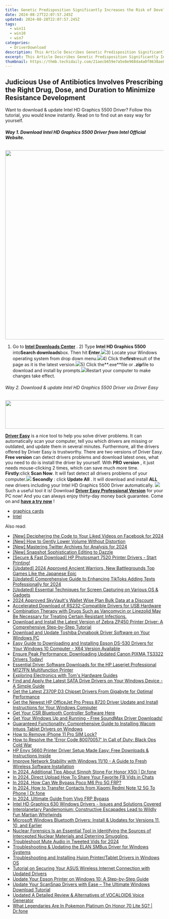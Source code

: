 ```yaml
---
title: Genetic Predisposition Significantly Increases the Risk of Developing an AAA.
date: 2024-08-27T22:07:57.245Z
updated: 2024-08-28T22:07:57.245Z
tags:
  - win11
  - win10
  - win7
categories:
  - DriverDownload
description: This Article Describes Genetic Predisposition Significantly Increases the Risk of Developing an AAA.
excerpt: This Article Describes Genetic Predisposition Significantly Increases the Risk of Developing an AAA.
thumbnail: https://thmb.techidaily.com/21aecb659e7a5e8e968da4a0f8638ae8bdef383eb58685f2674b422f72c9c0b9.jpg
---
```


## Judicious Use of Antibiotics Involves Prescribing the Right Drug, Dose, and Duration to Minimize Resistance Development

Want to download & update Intel HD Graphics 5500 Driver? Follow this tutorial, you would know instantly. Read on to find out an easy way for yourself.

###### **Way 1\. Download Intel HD Graphics 5500 Driver from Intel Official Website.**

<!-- affiliate ads begin -->
<a href="https://appsumo.8odi.net/c/5597632/2082535/7443" target="_top" id="2082535"><img src="//a.impactradius-go.com/display-ad/7443-2082535" border="0" alt="" width="1200" height="600"/></a><img height="0" width="0" src="https://appsumo.8odi.net/i/5597632/2082535/7443" style="position:absolute;visibility:hidden;" border="0" />
<!-- affiliate ads end -->
1) Go to **[Intel Downloads Center](https://downloadcenter.intel.com/)** . 2) Type **Intel HD Graphics 5500** into**Search downloads**box. Then hit **Enter**.![](https://images.drivereasy.com/wp-content/uploads/2017/02/1-17.png)3) Locate your Windows operating system from drop down menu.![](https://images.drivereasy.com/wp-content/uploads/2017/02/2-16.png)4) Click the**first**result of the page as it is the latest version.![](https://images.drivereasy.com/wp-content/uploads/2017/02/3-10.png)5) Click the**.exe**file or **.zip**file to download and install by prompts.![](https://images.drivereasy.com/wp-content/uploads/2017/02/4-10.png)Restart your computer to make changes take effect.

###### Way 2\. Download & update Intel HD Graphics 5500 Driver via Driver Easy

<!-- affiliate ads begin -->
<a href="https://aligracehair.sjv.io/c/5597632/2087267/19272" target="_top" id="2087267"><img src="//a.impactradius-go.com/display-ad/19272-2087267" border="0" alt="" width="728" height="90"/></a><img height="0" width="0" src="https://imp.pxf.io/i/5597632/2087267/19272" style="position:absolute;visibility:hidden;" border="0" />
<!-- affiliate ads end -->
[**Driver Easy**](https://tools.techidaily.com/drivereasy/download/)  is a nice tool to help you solve driver problems. It can automatically scan your computer, tell you which drivers are missing or outdated, and update them in several minutes. Furthermore, all the drivers offered by Driver Easy is trustworthy. There are two versions of Driver Easy. **Free version**  can detect drivers problems and download latest ones, what you need to do is install the driver by yourself. With **PRO**   **version**  , it just needs mouse-clicking 2 times, which can save much more time. **Firstly**:click **Scan Now**. It will fast detect all drivers problems of your computer.![](https://images.drivereasy.com/wp-content/uploads/2017/02/SCAN2-1.jpg) **Secondly** : click **Update All** . It will download and install **ALL**  new drivers including your Intel HD Graphics 5500 Driver automatically. ![](https://images.drivereasy.com/wp-content/uploads/2017/02/Intel-5500.jpg) Such a useful tool it is! Download [**Driver Easy Professional Version**](https://tools.techidaily.com/drivereasy/download/)  for your PC now! And you can always enjoy thirty-day money back guarantee. Come on and [**have a try now**](https://tools.techidaily.com/drivereasy/download/) !

* [graphics cards](https://tools.techidaily.com/drivereasy/download/)
* [Intel](https://tools.techidaily.com/drivereasy/download/)

<ins class="adsbygoogle"
     style="display:block"
     data-ad-format="autorelaxed"
     data-ad-client="ca-pub-7571918770474297"
     data-ad-slot="1223367746"></ins>



<ins class="adsbygoogle"
     style="display:block"
     data-ad-client="ca-pub-7571918770474297"
     data-ad-slot="8358498916"
     data-ad-format="auto"
     data-full-width-responsive="true"></ins>

<span class="atpl-alsoreadstyle">Also read:</span>
<div><ul>
<li><a href="https://facebook-videos.techidaily.com/new-deciphering-the-code-to-your-liked-videos-on-facebook-for-2024/"><u>[New] Deciphering the Code to Your Liked Videos on Facebook for 2024</u></a></li>
<li><a href="https://vp-tips.techidaily.com/new-how-to-gently-lower-volume-without-distortion/"><u>[New] How to Gently Lower Volume Without Distortion</u></a></li>
<li><a href="https://twitter-videos.techidaily.com/new-mastering-twitter-archives-for-analysis-for-2024/"><u>[New] Mastering Twitter Archives for Analysis for 2024</u></a></li>
<li><a href="https://extra-support.techidaily.com/new-snapshot-sophistication-editing-to-dazzle/"><u>[New] Snapshot Sophistication  Editing to Dazzle</u></a></li>
<li><a href="https://driver-download.techidaily.com/1722974712383-secure-and-fast-download-hp-photosmart-7520-printer-drivers-start-printing/"><u>[Secure & Fast Download] HP Photosmart 7520 Printer Drivers - Start Printing!</u></a></li>
<li><a href="https://desktop-recording.techidaily.com/updated-2024-approved-ancient-warriors-new-battlegrounds-top-games-like-the-japanese-epic/"><u>[Updated] 2024 Approved  Ancient Warriors, New Battlegrounds  Top Games Like the Japanese Epic</u></a></li>
<li><a href="https://tiktok-clips.techidaily.com/updated-comprehensive-guide-to-enhancing-tiktoks-adding-texts-professionally-for-2024/"><u>[Updated] Comprehensive Guide to Enhancing TikToks  Adding Texts Professionally for 2024</u></a></li>
<li><a href="https://screen-sharing-recording.techidaily.com/updated-essential-techniques-for-screen-capturing-on-various-os-and-gadgets/"><u>[Updated] Essential Techniques for Screen Capturing on Various OS & Gadgets</u></a></li>
<li><a href="https://extra-skills.techidaily.com/2024-approved-skyvaults-wallet-wise-plan-bulk-data-at-a-discount/"><u>2024 Approved  SkyVault's Wallet Wise Plan  Bulk Data at a Discount</u></a></li>
<li><a href="https://driver-download.techidaily.com/accelerated-download-of-rs232-compatible-drivers-for-usb-hardware/"><u>Accelerated Download of RS232-Compatible Drivers for USB Hardware</u></a></li>
<li><a href="https://driver-download.techidaily.com/1722968593431-combination-therapy-with-drugs-such-as-vancomycin-or-linezolid-may-be-necessary-for-treating-certain-resistant-infections/"><u>Combination Therapy with Drugs Such as Vancomycin or Linezolid May Be Necessary for Treating Certain Resistant Infections.</u></a></li>
<li><a href="https://driver-download.techidaily.com/download-and-install-the-latest-version-of-zebra-zp450-printer-driver-a-comprehensive-step-by-step-tutorial/"><u>Download and Install the Latest Version of Zebra ZP450 Printer Driver: A Comprehensive Step-by-Step Tutorial</u></a></li>
<li><a href="https://driver-download.techidaily.com/download-and-update-toshiba-dynabook-driver-software-on-your-windows-pc/"><u>Download and Update Toshiba Dynabook Driver Software on Your Windows PC</u></a></li>
<li><a href="https://driver-download.techidaily.com/easy-guide-to-downloading-and-installing-epson-ds-530-drivers-for-your-windows-10-computer-x64-version-available/"><u>Easy Guide to Downloading and Installing Epson DS-530 Drivers for Your Windows 10 Computer - X64 Version Available</u></a></li>
<li><a href="https://driver-download.techidaily.com/ensure-peak-performance-downloading-updated-canon-pixma-ts3322-drivers-today/"><u>Ensure Peak Performance: Downloading Updated Canon PIXMA TS3322 Drivers Today!</u></a></li>
<li><a href="https://driver-download.techidaily.com/essential-driver-software-downloads-for-the-hp-laserjet-professional-m127fn-multifunction-printer/"><u>Essential Driver Software Downloads for the HP Laserjet Professional M127FN Multifunction Printer</u></a></li>
<li><a href="https://hardware-reviews.techidaily.com/exploring-electronics-with-toms-hardware-guides/"><u>Exploring Electronics with Tom's Hardware Guides</u></a></li>
<li><a href="https://driver-download.techidaily.com/find-and-apply-the-latest-sata-drive-drivers-on-your-windows-device-a-simple-guide/"><u>Find and Apply the Latest SATA Drive Drivers on Your Windows Device - A Simple Guide</u></a></li>
<li><a href="https://driver-download.techidaily.com/get-the-latest-z370p-d3-chipset-drivers-from-gigabyte-for-optimal-performance/"><u>Get the Latest Z370P D3 Chipset Drivers From Gigabyte for Optimal Performance</u></a></li>
<li><a href="https://driver-download.techidaily.com/get-the-newest-hp-officejet-pro-press-8720-driver-update-and-install-instructions-for-your-windows-computer/"><u>Get the Newest HP OfficeJet Pro Press 8720 Driver Update and Install Instructions for Your Windows Computer</u></a></li>
<li><a href="https://driver-download.techidaily.com/1722977189314-get-your-csr-bluetooth-controller-software-here/"><u>Get Your CSR Bluetooth Controller Software Here</u></a></li>
<li><a href="https://driver-download.techidaily.com/get-your-windows-up-and-running-free-soundmax-driver-downloads/"><u>Get Your Windows Up and Running – Free SoundMax Driver Downloads!</u></a></li>
<li><a href="https://driver-download.techidaily.com/guaranteed-functionality-comprehensive-guide-to-installing-wacom-intuos-tablet-drivers-on-windows/"><u>Guaranteed Functionality: Comprehensive Guide to Installing Wacom Intuos Tablet Drivers on Windows</u></a></li>
<li><a href="https://sim-unlock.techidaily.com/how-to-remove-iphone-11-pro-sim-lock-by-drfone-ios/"><u>How to Remove iPhone 11 Pro SIM Lock?</u></a></li>
<li><a href="https://win-able.techidaily.com/how-to-resolve-the-error-code-80070057-in-call-of-duty-black-ops-cold-war/"><u>How to Resolve the 'Error Code 80070057' In Call of Duty: Black Ops Cold War</u></a></li>
<li><a href="https://driver-download.techidaily.com/1722969695516-hp-envy-5660-printer-driver-setup-made-easy-free-downloads-and-instructions-inside/"><u>HP Envy 5660 Printer Driver Setup Made Easy: Free Downloads & Instructions Inside</u></a></li>
<li><a href="https://driver-download.techidaily.com/improve-network-stability-with-windows-1110-a-guide-to-fresh-wireless-software-installation/"><u>Improve Network Stability with Windows 11/10 - A Guide to Fresh Wireless Software Installation</u></a></li>
<li><a href="https://pokemon-go-android.techidaily.com/in-2024-additional-tips-about-sinnoh-stone-for-honor-x50i-drfone-by-drfone-virtual-android/"><u>In 2024, Additional Tips About Sinnoh Stone For Honor X50i | Dr.fone</u></a></li>
<li><a href="https://facebook-clips.techidaily.com/in-2024-direct-upload-how-to-share-your-favorite-fb-vids-in-chats/"><u>In 2024, Direct Upload  How To Share Your Favorite FB Vids in Chats</u></a></li>
<li><a href="https://android-frp.techidaily.com/in-2024-how-can-we-bypass-poco-m6-pro-5g-frp-by-drfone-android/"><u>In 2024, How Can We Bypass Poco M6 Pro 5G FRP?</u></a></li>
<li><a href="https://android-transfer.techidaily.com/in-2024-how-to-transfer-contacts-from-xiaomi-redmi-note-12-5g-to-phone-drfone-by-drfone-transfer-from-android-transfer-from-android/"><u>In 2024, How to Transfer Contacts from Xiaomi Redmi Note 12 5G To Phone | Dr.fone</u></a></li>
<li><a href="https://bypass-frp.techidaily.com/in-2024-ultimate-guide-from-vivo-frp-bypass-by-drfone-android/"><u>In 2024, Ultimate Guide from Vivo FRP Bypass</u></a></li>
<li><a href="https://driver-download.techidaily.com/1722977592849-intel-hd-graphics-630-windows-drivers-issues-and-solutions-covered/"><u>Intel HD Graphics 630 Windows Drivers - Issues and Solutions Covered</u></a></li>
<li><a href="https://buynow-reviews.techidaily.com/interplanetary-pandemonium-constructive-escapades-lead-to-wildly-fun-martian-whirlwinds/"><u>Interplanetary Pandemonium: Constructive Escapades Lead to Wildly Fun Martian Whirlwinds</u></a></li>
<li><a href="https://driver-download.techidaily.com/microsoft-windows-bluetooth-drivers-install-and-updates-for-versions-11-10-and-earlier/"><u>Microsoft Windows Bluetooth Drivers: Install & Updates for Versions 11, 10, and Earlier</u></a></li>
<li><a href="https://driver-download.techidaily.com/1722970706677-nuclear-forensics-is-an-essential-tool-in-identifying-the-sources-of-intercepted-nuclear-materials-and-deterring-smuggling/"><u>Nuclear Forensics Is an Essential Tool in Identifying the Sources of Intercepted Nuclear Materials and Deterring Smuggling.</u></a></li>
<li><a href="https://twitter-videos.techidaily.com/troubleshoot-mute-audio-in-tweeted-vids-for-2024/"><u>Troubleshoot Mute Audio in Tweeted Vids for 2024</u></a></li>
<li><a href="https://driver-download.techidaily.com/troubleshooting-and-updating-the-elan-smbus-driver-for-windows-systems/"><u>Troubleshooting & Updating the ELAN SMBus Driver for Windows Systems</u></a></li>
<li><a href="https://driver-download.techidaily.com/troubleshooting-and-installing-huion-printertablet-drivers-in-windows-os/"><u>Troubleshooting and Installing Huion Printer/Tablet Drivers in Windows OS</u></a></li>
<li><a href="https://driver-download.techidaily.com/tutorial-on-securing-your-asus-wireless-internet-connection-with-updated-drivers/"><u>Tutorial on Securing Your ASUS Wireless Internet Connection with Updated Drivers</u></a></li>
<li><a href="https://driver-download.techidaily.com/update-your-epson-printer-on-windows-10-a-step-by-step-guide/"><u>Update Your Epson Printer on Windows 10: A Step-by-Step Guide</u></a></li>
<li><a href="https://driver-download.techidaily.com/update-your-scansnap-drivers-with-ease-the-ultimate-windows-download-tutorial/"><u>Update Your ScanSnap Drivers with Ease – The Ultimate Windows Download Tutorial</u></a></li>
<li><a href="https://ai-voice.techidaily.com/updated-a-detailed-review-and-alternatives-of-vocaloid6-voice-generator/"><u>Updated A Detailed Review & Alternatives of VOCALOID6 Voice Generator</u></a></li>
<li><a href="https://pokemon-go-android.techidaily.com/what-legendaries-are-in-pokemon-platinum-on-honor-70-lite-5g-drfone-by-drfone-virtual-android/"><u>What Legendaries Are In Pokemon Platinum On Honor 70 Lite 5G? | Dr.fone</u></a></li>
</ul></div>
